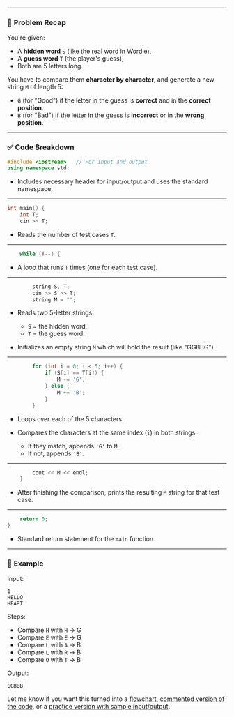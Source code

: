 
---

### 🔢 **Problem Recap**

You're given:

* A **hidden word** `S` (like the real word in Wordle),
* A **guess word** `T` (the player's guess),
* Both are 5 letters long.

You have to compare them **character by character**, and generate a new string `M` of length 5:

* `G` (for "Good") if the letter in the guess is **correct** and in the **correct position**.
* `B` (for "Bad") if the letter in the guess is **incorrect** or in the **wrong position**.

---

### ✅ **Code Breakdown**

```cpp
#include <iostream>   // For input and output
using namespace std;
```

* Includes necessary header for input/output and uses the standard namespace.

---

```cpp
int main() {
    int T;
    cin >> T;
```

* Reads the number of test cases `T`.

---

```cpp
    while (T--) {
```

* A loop that runs `T` times (one for each test case).

---

```cpp
        string S, T;
        cin >> S >> T;
        string M = "";
```

* Reads two 5-letter strings:

  * `S` = the hidden word,
  * `T` = the guess word.
* Initializes an empty string `M` which will hold the result (like "GGBBG").

---

```cpp
        for (int i = 0; i < 5; i++) {
            if (S[i] == T[i]) {
                M += 'G';
            } else {
                M += 'B';
            }
        }
```

* Loops over each of the 5 characters.
* Compares the characters at the same index (`i`) in both strings:

  * If they match, appends `'G'` to `M`.
  * If not, appends `'B'`.

---

```cpp
        cout << M << endl;
    }
```

* After finishing the comparison, prints the resulting `M` string for that test case.

---

```cpp
    return 0;
}
```

* Standard return statement for the `main` function.

---

### 🧪 **Example**

Input:

```
1
HELLO
HEART
```

Steps:

* Compare `H` with `H` → G
* Compare `E` with `E` → G
* Compare `L` with `A` → B
* Compare `L` with `R` → B
* Compare `O` with `T` → B

Output:

```
GGBBB
```

Let me know if you want this turned into a [flowchart](f), [commented version of the code](f), or a [practice version with sample input/output](f).

